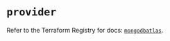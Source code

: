 # `provider`

Refer to the Terraform Registry for docs: [`mongodbatlas`](https://registry.terraform.io/providers/mongodb/mongodbatlas/1.21.4/docs).
